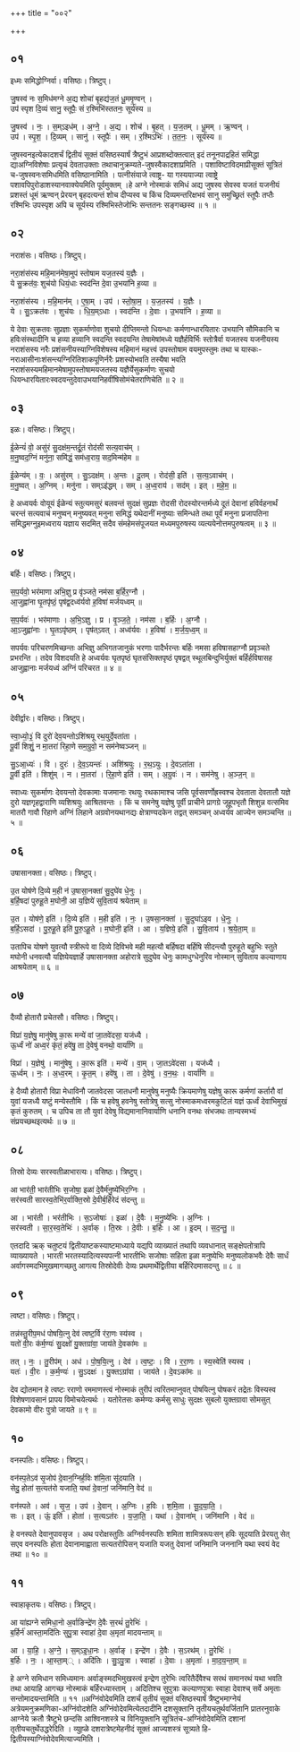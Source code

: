 +++
title = "००२"

+++


## ०१
इध्मः समिद्धोग्निर्वा। वसिष्ठः। त्रिष्टुप्।

जु॒षस्व॑ नः स॒मिध॑मग्ने अ॒द्य शोचा॑ बृ॒हद्य॑ज॒तं धू॒ममृ॒ण्वन् ।  
उप॑ स्पृश दि॒व्यं सानु॒ स्तूपैः॒ सं र॒श्मिभि॑स्ततनः॒ सूर्य॑स्य ॥

जु॒षस्व॑ । नः॒ । स॒म्ऽइध॑म् । अ॒ग्ने॒ । अ॒द्य । शोच॑ । बृ॒हत् । य॒ज॒तम् । धू॒मम् । ऋ॒ण्वन् ।  
उप॑ । स्पृ॒श॒ । दि॒व्यम् । सानु॑ । स्तूपैः॑ । सम् । र॒श्मिऽभिः॑ । त॒त॒नः॒ । सूर्य॑स्य ॥

जुषस्वनइत्येकादशर्चं द्वितीयं सूक्तं वसिष्ठस्यार्षं त्रैष्टुभं आप्रशब्दोक्तत्वात् इदं तनूनपाद्रहितं समिद्धा द्याअग्निविशेषाः प्रत्यृचं देवताउक्ताः तथाचानुक्रम्यते-जुषस्वैकादशाप्रमिति । पशाविष्टाविदमाप्रीसूक्तं सूत्रितं च-जुषस्वनःसमिधमिति वसिष्ठानामिति । पत्नीसंयाजे त्वाष्ट्र- या गस्ययाज्या त्वाष्ट्रे पशावपिपुरोडाशस्यानवाक्येयमिति पूर्वमुक्तम् ।हे अग्ने नोस्माकं समिधं अद्य जुषस्व सेवस्व यजतं यजनीयं प्रशस्तं धूमं ऋण्वन् प्रेरयन् बृहदत्यन्तं शोच दीप्यस्व च किंच दिव्यमन्तरिक्षभवं सानु समुच्छ्रितं स्तूपैः तप्तैः रश्मिभिः उपस्पृश अपि च सूर्यस्य रश्मिभिस्तेजोभिः सन्ततनः सङ्गच्छस्व ॥ १ ॥

## ०२
नराशंसः। वसिष्ठः। त्रिष्टुप्।

नरा॒शंस॑स्य महि॒मान॑मेषा॒मुप॑ स्तोषाम यज॒तस्य॑ य॒ज्ञैः ।  
ये सु॒क्रत॑वः॒ शुच॑यो धियं॒धाः स्वद॑न्ति दे॒वा उ॒भया॑नि ह॒व्या ॥

नरा॒शंस॑स्य । म॒हि॒मान॑म् । ए॒षा॒म् । उप॑ । स्तो॒षा॒म॒ । य॒ज॒तस्य॑ । य॒ज्ञैः ।  
ये । सु॒ऽक्रत॑वः । शुच॑यः । धि॒य॒म्ऽधाः । स्वद॑न्ति । दे॒वाः । उ॒भया॑नि । ह॒व्या ॥

ये देवाः सुक्रतवः सुप्रज्ञाः सुकर्माणोवा शुचयो दीप्तिमन्तो धियन्धाः कर्मणान्धारयितारः उभयानि सौमिकानि च हविःसंस्थादीनि च हव्या हव्यानि स्वदन्ति स्वदयन्ति तेषामेषांमध्ये यज्ञैर्हविर्भिः स्तोत्रैर्वा यजतस्य यजनीयस्य नराशंसस्य नरैः प्रशंसनीयस्याग्निविशेषस्य महिमानं महत्त्वं उपस्तोषाम वयमुपस्तुमः तथा च यास्कः-नराआसीनाःशंसन्त्यग्निरितिशाकपूणिर्नरैः प्रशस्योभवति तस्यैषा भवति नराशंसस्यमहिमानमेषामुपस्तोषामयजतस्य यज्ञैर्येसुकर्माणः सुचयो धियन्धारयितारःस्वदयन्तुदेवाउभयानिहवींषिसोमंचेतराणिचेति ॥ २ ॥

## ०३
इळः। वसिष्ठः। त्रिष्टुप्।

ई॒ळेन्यं॑ वो॒ असु॑रं सु॒दक्ष॑म॒न्तर्दू॒तं रोद॑सी सत्य॒वाच॑म् ।  
म॒नु॒ष्वद॒ग्निं मनु॑ना॒ समि॑द्धं॒ सम॑ध्व॒राय॒ सद॒मिन्म॑हेम ॥

ई॒ळेन्य॑म् । वः॒ । असु॑रम् । सु॒ऽदक्ष॑म् । अ॒न्तः । दू॒तम् । रोद॑सी॒ इति॑ । स॒त्य॒ऽवाच॑म् ।  
म॒नु॒ष्वत् । अ॒ग्निम् । मनु॑ना । सम्ऽइ॑द्धम् । सम् । अ॒ध्व॒राय॑ । सद॑म् । इत् । म॒हे॒म॒ ॥

हे अध्वयर्वः वोयूयं ईळेन्यं स्तुत्यमसुरं बलवन्तं सुदक्षं सुप्रज्ञः रोदसी रोदस्योरन्तर्मध्ये दूतं देवानां हविर्वहनार्थं चरन्तं सत्यवाचं मनुष्वन् मनुष्यवत् मनुना समिद्धं यथेदानीं मनुष्याः समिन्धते तथा पूर्वं मनुना प्रजापतिना समिद्धमग्नुइमध्वराय यज्ञाय सदमित् सदैव संमहेमसंपूजयत मध्यमपुरुषस्य व्यत्ययेनोत्तमपुरुषत्वम् ॥ ३ ॥

## ०४
बर्हिः। वसिष्ठः। त्रिष्टुप्।

स॒प॒र्यवो॒ भर॑माणा अभि॒ज्ञु प्र वृ॑ञ्जते॒ नम॑सा ब॒र्हिर॒ग्नौ ।  
आ॒जुह्वा॑ना घृ॒तपृ॑ष्ठं॒ पृष॑द्व॒दध्व॑र्यवो ह॒विषा॑ मर्जयध्वम् ॥

स॒प॒र्यवः॑ । भर॑माणाः । अ॒भि॒ऽज्ञु । प्र । वृ॒ञ्ज॒ते॒ । नम॑सा । ब॒र्हिः । अ॒ग्नौ ।  
आ॒ऽजुह्वा॑नाः । घृ॒तऽपृ॑ष्ठम् । पृष॑त्ऽवत् । अध्व॑र्यवः । ह॒विषा॑ । म॒र्ज॒य॒ध्व॒म् ॥

सपर्यवः परिचरणमिच्छन्तः अभिज्ञु अभिगतजानुकं भरणाः पादैर्भरन्तः बर्हिः नमसा हविषासहाग्नौ प्रवृञ्चते प्रभरन्ति । तदेव विशदयति हे अध्वर्यवः घृतपृष्ठं घृतसंसिक्तपृष्ठं पृषद्वत् स्थूलबिन्दुभिर्युक्तं बर्हिर्हविषासह आजुह्वानाः मर्जयध्वं अग्निं परिचरत ॥ ४ ॥

## ०५
देवीर्द्वारः। वसिष्ठः। त्रिष्टुप्।

स्वा॒ध्यो॒३॒॑ वि दुरो॑ देव॒यन्तोऽशि॑श्रयू रथ॒युर्दे॒वता॑ता ।  
पू॒र्वी शिशुं॒ न मा॒तरा॑ रिहा॒णे सम॒ग्रुवो॒ न सम॑नेष्वञ्जन् ॥

सु॒ऽआ॒ध्यः॑ । वि । दुरः॑ । दे॒व॒ऽयन्तः॑ । अशि॑श्रयुः । र॒थ॒ऽयुः । दे॒वऽता॑ता ।  
पू॒र्वी इति॑ । शिशु॑म् । न । मा॒तरा॑ । रि॒हा॒णे इति॑ । सम् । अ॒ग्रुवः॑ । न । सम॑नेषु । अ॒ञ्ज॒न् ॥

स्वाध्यः सुकर्माणः देवयन्तो देवकामाः यजमानाः रथयुः रथकामाश्च जसि पूर्वसवर्णोह्रस्वश्च देवताता देवतातौ यज्ञे दुरो यज्ञगृहद्वाराणि व्यशिश्रयुः आश्रितवन्तः । किं च समनेषु यज्ञेषु पूर्वी प्राचीने प्रागग्रे जूहूपभृतौ शिशुन्न वत्समिव मातरौ गावौ रिहाणे अग्निं लिहाने अग्रवोनयथानद्यः क्षेत्राण्यदकेन तद्वत् समञ्चन् अध्वर्यव आज्येन समञ्चन्ति ॥ ५ ॥

## ०६
उषासानक्ता। वसिष्ठः। त्रिष्टुप्।

उ॒त योष॑णे दि॒व्ये म॒ही न॑ उ॒षासा॒नक्ता॑ सु॒दुघे॑व धे॒नुः ।  
ब॒र्हि॒षदा॑ पुरुहू॒ते म॒घोनी॒ आ य॒ज्ञिये॑ सुवि॒ताय॑ श्रयेताम् ॥

उ॒त । योष॑णे॒ इति॑ । दि॒व्ये इति॑ । म॒ही इति॑ । नः॒ । उ॒षसा॒नक्ता॑ । सु॒दुघा॑ऽइव । धे॒नुः ।  
ब॒र्हि॒ऽसदा॑ । पु॒रु॒हू॒ते इति॑ पु॒रु॒ऽहू॒ते । म॒घोनी॒ इति॑ । आ । य॒ज्ञिये॒ इति॑ । सु॒वि॒ताय॑ । श्र॒ये॒ता॒म् ॥

उतापिच योषणे युवत्यौ स्त्रीरूपे वा दिव्ये दिविभवे मही महत्यौ बर्हिषदा बर्हिषि सीदन्त्यौ पुरुहूते बहुभिः स्तुते मघोनी धनवत्यौ यज्ञियेयज्ञार्हे उषासानक्ता अहोरात्रे सुदुघेव धेनुः कामधुग्धेनुरिव नोस्मान् सुविताय कल्याणाय आश्रयेताम् ॥ ६ ॥

## ०७
दैव्यौ होतारौ प्रचेतसौ। वसिष्ठः। त्रिष्टुप्।

विप्रा॑ य॒ज्ञेषु॒ मानु॑षेषु का॒रू मन्ये॑ वां जा॒तवे॑दसा॒ यज॑ध्यै ।  
ऊ॒र्ध्वं नो॑ अध्व॒रं कृ॑तं॒ हवे॑षु॒ ता दे॒वेषु॑ वनथो॒ वार्या॑णि ॥

विप्रा॑ । य॒ज्ञेषु॑ । मानु॑षेषु । का॒रू इति॑ । मन्ये॑ । वा॒म् । जा॒तऽवे॑दसा । यज॑ध्यै ।  
ऊ॒र्ध्वम् । नः॒ । अ॒ध्व॒रम् । कृ॒त॒म् । हवे॑षु । ता । दे॒वेषु॑ । व॒न॒थः॒ । वार्या॑णि ॥

हे दैव्यौ होतारौ विप्रा मेधाविनौ जातवेदसा जातधनौ मानुषेषु मनुष्यैः क्रियमाणेषु यज्ञेषु कारू कर्मणां कर्तारौ वां युवां यजध्यै यष्टुं मन्येस्तौमि । किं च हवेषु हवनेषु स्तोत्रेषु सत्सु नोस्माकमध्वरमकुटिलं यज्ञं ऊर्ध्वं देवाभिमुखं कृतं कुरुतम् । च उपिच ता तौ युवां देवेषु विद्यमानानिवार्याणि धनानि वनथः संभजथः तान्यस्मभ्यं संप्रयच्छथइत्यर्थः ॥ ७ ॥

## ०८
तिस्रो देव्यः सरस्वतीळाभारत्यः। वसिष्ठः। त्रिष्टुप्।

आ भार॑ती॒ भार॑तीभिः स॒जोषा॒ इळा॑ दे॒वैर्म॑नु॒ष्ये॑भिर॒ग्निः ।  
सर॑स्वती सारस्व॒तेभि॑र॒र्वाक्ति॒स्रो दे॒वीर्ब॒र्हिरेदं स॑दन्तु ॥

आ । भार॑ती । भर॑तीभिः । स॒ऽजोषाः॑ । इळा॑ । दे॒वैः । म॒नु॒ष्ये॑भिः । अ॒ग्निः ।  
सर॑स्वती । सा॒र॒स्व॒तेभिः॑ । अ॒र्वाक् । ति॒स्रः । दे॒वीः । ब॒र्हिः । आ । इ॒दम् । स॒द॒न्तु॒ ॥

एतदादि ऋक् चतुष्टयं द्वितीयाष्टकस्याष्टमाध्याये यद्यपि व्याख्यातं तथापि व्यवधानात् सङ्क्षेपतोत्रापि व्याख्यायते । भारती भरतस्यादित्यस्यपत्नी भारतीभिः सजोषाः सहिता इळा मनुष्येभिः मनुष्यलोकभवैः देवैः सार्धं अर्वागस्मदभिमुखमागच्छतु आगत्य तिस्रोदेवीः देव्यः प्रथमार्थेद्वितीया बर्हिरिदमासदन्तु ॥ ८ ॥

## ०९
त्वष्टा। वसिष्ठः। त्रिष्टुप्।

तन्न॑स्तु॒रीप॒मध॑ पोषयि॒त्नु देव॑ त्वष्ट॒र्वि र॑रा॒णः स्य॑स्व ।  
यतो॑ वी॒रः क॑र्म॒ण्यः॑ सु॒दक्षो॑ यु॒क्तग्रा॑वा॒ जाय॑ते दे॒वका॑मः ॥

तत् । नः॒ । तु॒रीप॑म् । अध॑ । पो॒ष॒यि॒त्नु । देव॑ । त्व॒ष्टः॒ । वि । र॒रा॒णः । स्य॒स्वेति॑ स्यस्व ।  
यतः॑ । वी॒रः । क॒र्म॒ण्यः॑ । सु॒ऽदक्षः॑ । यु॒क्तऽग्रा॑वा । जाय॑ते । दे॒वऽका॑मः ॥

देव द्योतमान हे त्वष्टः रराणो रममाणस्त्वं नोस्माकं तुरीपं त्वरितमाप्नुवत् पोषयित्नु पोषकरं तद्रेतः विस्यस्व विशेषणावसानं प्रापय विमोचयेत्यर्थः । यतोरेतसः कर्मण्यः कर्मसु साधुः सुदक्षः सुबलो युक्तग्रावा सोमसुत् देवकामो वीरः पुत्रो जायते ॥ ९ ॥

## १०
वनस्पतिः। वसिष्ठः। त्रिष्टुप्।

वन॑स्प॒तेऽव॑ सृ॒जोप॑ दे॒वान॒ग्निर्ह॒विः श॑मि॒ता सू॑दयाति ।  
सेदु॒ होता॑ स॒त्यत॑रो यजाति॒ यथा॑ दे॒वानां॒ जनि॑मानि॒ वेद॑ ॥

वन॑स्पते । अव॑ । सृ॒ज॒ । उप॑ । दे॒वान् । अ॒ग्निः । ह॒विः । श॒मि॒ता । सू॒द॒या॒ति॒ ।  
सः । इत् । ऊं॒ इति॑ । होता॑ । स॒त्यऽत॑रः । य॒जा॒ति॒ । यथा॑ । दे॒वाना॑म् । जनि॑मानि । वेद॑ ॥

हे वनस्पते देवानुपावसृज । अथ परोक्षस्तुतिः अग्निर्वनस्पतिः शमिता शामित्ररूपःसन् हविः सूदयाति प्रेरयतु सेत् सएव वनस्पतिः होता देवानामाह्वाता सत्यतरोपिसन् यजाति यजतु देवानां जनिमानि जननानि यथा स्वयं वेद तथा ॥ १० ॥

## ११
स्वाहाकृतयः। वसिष्ठः। त्रिष्टुप्।

आ या॑ह्यग्ने समिधा॒नो अ॒र्वाङिन्द्रे॑ण दे॒वैः स॒रथं॑ तु॒रेभिः॑ ।  
ब॒र्हिर्न॑ आस्ता॒मदि॑तिः सुपु॒त्रा स्वाहा॑ दे॒वा अ॒मृता॑ मादयन्ताम् ॥

आ । या॒हि॒ । अ॒ग्ने॒ । स॒म्ऽइ॒धा॒नः । अ॒र्वाङ् । इन्द्रे॑ण । दे॒वैः । स॒ऽरथ॑म् । तु॒रेभिः॑ ।  
ब॒र्हिः । नः॒ । आ॒स्ता॒म्् । अदि॑तिः । सु॒ऽपु॒त्रा । स्वाहा॑ । दे॒वाः । अ॒मृताः॑ । मा॒द॒य॒न्ता॒म् ॥

हे अग्ने समिधान समिध्यमानः अर्वाङ्स्मदभिमुखस्त्वं इन्द्रेण तुरेभिः त्वरितैर्देवैश्च सरथं समानरथं यथा भवति तथा आयाहि आगच्छ नोस्माकं बर्हिरध्यास्ताम् । अदितिश्च सुपुत्राः कल्याणपुत्राः स्वाहा देवाश्च् सर्वे अमृताः सन्तोमादयन्तामिति ॥ ११ ॥अग्निंवोदेवमिति दशर्चं तृतीयं सूक्तं वसिष्ठस्यार्षं त्रैष्टुभमाग्नेयं अत्रेयमनुक्रमणिका-अग्निंवोदशेति अग्निंवोदेवमित्येतदादीनि दशसूक्तानि तृतीयचतुर्थवर्जितानि प्रातरनुवाके आग्नेये क्रतौ त्रैष्टुभे छन्दसि आश्विनशस्त्रे च विनियुक्तानि सूत्रितंच-अग्निंवोदेवमिति दशानां तृतीयचतुर्थेउद्धरेदिति । व्युह्ळे दशरात्रेष्टमेहनीदं सूक्तं आज्यशस्त्रं सूत्र्यते हि-द्वितीयस्याग्निंवोदेवमित्याज्यमिति ।